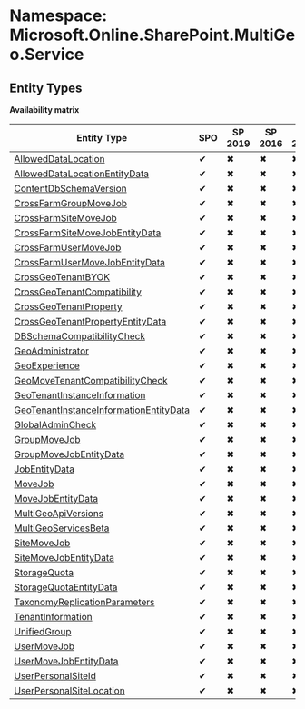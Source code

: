 # Namespace: Microsoft.Online.SharePoint.MultiGeo.Service

## Entity Types

**Availability matrix**

Entity Type | SPO | SP 2019 | SP 2016 | SP 2013
----------|-----|---------|---------|--------
[AllowedDataLocation](./EntityTypes/AllowedDataLocation.md) | ✔ | ✖ | ✖ | ✖
[AllowedDataLocationEntityData](./EntityTypes/AllowedDataLocationEntityData.md) | ✔ | ✖ | ✖ | ✖
[ContentDbSchemaVersion](./EntityTypes/ContentDbSchemaVersion.md) | ✔ | ✖ | ✖ | ✖
[CrossFarmGroupMoveJob](./EntityTypes/CrossFarmGroupMoveJob.md) | ✔ | ✖ | ✖ | ✖
[CrossFarmSiteMoveJob](./EntityTypes/CrossFarmSiteMoveJob.md) | ✔ | ✖ | ✖ | ✖
[CrossFarmSiteMoveJobEntityData](./EntityTypes/CrossFarmSiteMoveJobEntityData.md) | ✔ | ✖ | ✖ | ✖
[CrossFarmUserMoveJob](./EntityTypes/CrossFarmUserMoveJob.md) | ✔ | ✖ | ✖ | ✖
[CrossFarmUserMoveJobEntityData](./EntityTypes/CrossFarmUserMoveJobEntityData.md) | ✔ | ✖ | ✖ | ✖
[CrossGeoTenantBYOK](./EntityTypes/CrossGeoTenantBYOK.md) | ✔ | ✖ | ✖ | ✖
[CrossGeoTenantCompatibility](./EntityTypes/CrossGeoTenantCompatibility.md) | ✔ | ✖ | ✖ | ✖
[CrossGeoTenantProperty](./EntityTypes/CrossGeoTenantProperty.md) | ✔ | ✖ | ✖ | ✖
[CrossGeoTenantPropertyEntityData](./EntityTypes/CrossGeoTenantPropertyEntityData.md) | ✔ | ✖ | ✖ | ✖
[DBSchemaCompatibilityCheck](./EntityTypes/DBSchemaCompatibilityCheck.md) | ✔ | ✖ | ✖ | ✖
[GeoAdministrator](./EntityTypes/GeoAdministrator.md) | ✔ | ✖ | ✖ | ✖
[GeoExperience](./EntityTypes/GeoExperience.md) | ✔ | ✖ | ✖ | ✖
[GeoMoveTenantCompatibilityCheck](./EntityTypes/GeoMoveTenantCompatibilityCheck.md) | ✔ | ✖ | ✖ | ✖
[GeoTenantInstanceInformation](./EntityTypes/GeoTenantInstanceInformation.md) | ✔ | ✖ | ✖ | ✖
[GeoTenantInstanceInformationEntityData](./EntityTypes/GeoTenantInstanceInformationEntityData.md) | ✔ | ✖ | ✖ | ✖
[GlobalAdminCheck](./EntityTypes/GlobalAdminCheck.md) | ✔ | ✖ | ✖ | ✖
[GroupMoveJob](./EntityTypes/GroupMoveJob.md) | ✔ | ✖ | ✖ | ✖
[GroupMoveJobEntityData](./EntityTypes/GroupMoveJobEntityData.md) | ✔ | ✖ | ✖ | ✖
[JobEntityData](./EntityTypes/JobEntityData.md) | ✔ | ✖ | ✖ | ✖
[MoveJob](./EntityTypes/MoveJob.md) | ✔ | ✖ | ✖ | ✖
[MoveJobEntityData](./EntityTypes/MoveJobEntityData.md) | ✔ | ✖ | ✖ | ✖
[MultiGeoApiVersions](./EntityTypes/MultiGeoApiVersions.md) | ✔ | ✖ | ✖ | ✖
[MultiGeoServicesBeta](./EntityTypes/MultiGeoServicesBeta.md) | ✔ | ✖ | ✖ | ✖
[SiteMoveJob](./EntityTypes/SiteMoveJob.md) | ✔ | ✖ | ✖ | ✖
[SiteMoveJobEntityData](./EntityTypes/SiteMoveJobEntityData.md) | ✔ | ✖ | ✖ | ✖
[StorageQuota](./EntityTypes/StorageQuota.md) | ✔ | ✖ | ✖ | ✖
[StorageQuotaEntityData](./EntityTypes/StorageQuotaEntityData.md) | ✔ | ✖ | ✖ | ✖
[TaxonomyReplicationParameters](./EntityTypes/TaxonomyReplicationParameters.md) | ✔ | ✖ | ✖ | ✖
[TenantInformation](./EntityTypes/TenantInformation.md) | ✔ | ✖ | ✖ | ✖
[UnifiedGroup](./EntityTypes/UnifiedGroup.md) | ✔ | ✖ | ✖ | ✖
[UserMoveJob](./EntityTypes/UserMoveJob.md) | ✔ | ✖ | ✖ | ✖
[UserMoveJobEntityData](./EntityTypes/UserMoveJobEntityData.md) | ✔ | ✖ | ✖ | ✖
[UserPersonalSiteId](./EntityTypes/UserPersonalSiteId.md) | ✔ | ✖ | ✖ | ✖
[UserPersonalSiteLocation](./EntityTypes/UserPersonalSiteLocation.md) | ✔ | ✖ | ✖ | ✖
